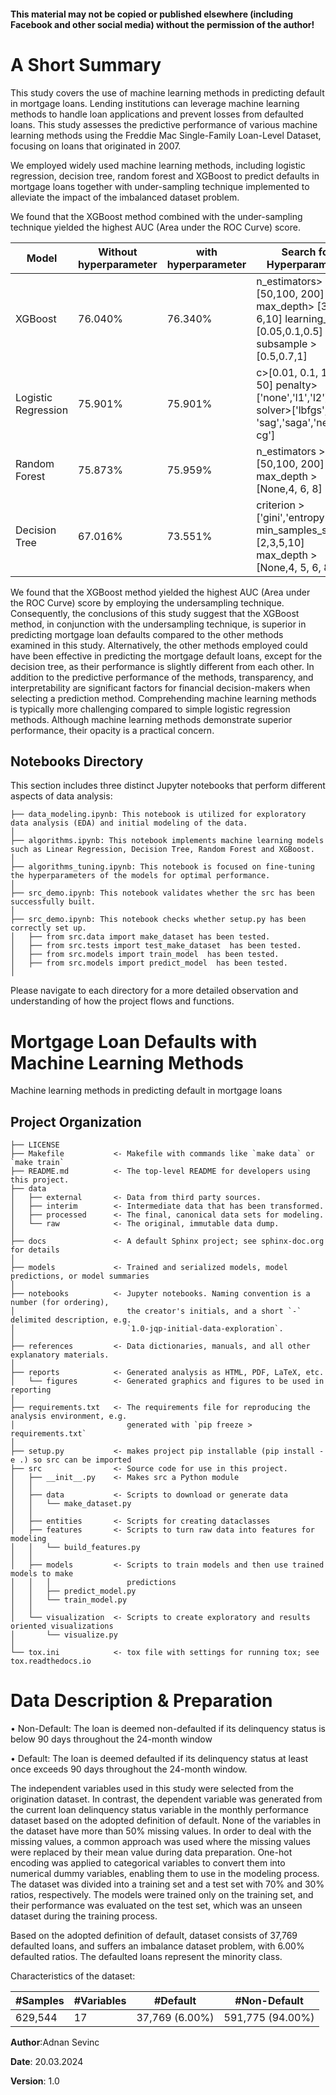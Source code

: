 #### This material may not be copied or published elsewhere (including Facebook and other social media) without the permission of the author!

# A Short Summary

This study covers the use of machine learning methods in predicting default in mortgage loans.
Lending institutions can leverage machine learning methods to handle loan applications and
prevent losses from defaulted loans. This study assesses the predictive performance of various
machine learning methods using the Freddie Mac Single-Family Loan-Level Dataset, focusing
on loans that originated in 2007. 

We employed widely used machine learning methods, including logistic regression, decision tree, random forest and XGBoost to predict defaults in mortgage loans together with under-sampling technique implemented to alleviate the impact of the imbalanced dataset
problem. 

We found that the XGBoost method combined with the under-sampling technique yielded the highest AUC (Area under the ROC Curve) score. 

| Model               | Without hyperparameter | with hyperparameter | Search for Hyperparameter                                                                             |
|---------------------|------------------------|---------------------|-------------------------------------------------------------------------------------------------------|
| XGBoost             | 76.040%                | 76.340%             | n_estimators>[50,100, 200] max_depth> [3, 6,10] learning_rate> [0.05,0.1,0.5] subsample > [0.5,0.7,1] |
| Logistic Regression | 75.901%                | 75.901%             | c>[0.01, 0.1, 1, 10, 50] penalty>['none','l1','l2'] solver>['lbfgs', 'sag','saga','newton-cg']        |
| Random Forest       | 75.873%                | 75.959%             | n_estimators >[50,100, 200] max_depth >[None,4, 6, 8]                                                 |
| Decision Tree       | 67.016%                | 73.551%             | criterion >['gini','entropy'] min_samples_split > [2,3,5,10] max_depth >[None,4, 5, 6, 8]             |


We found that the XGBoost method yielded the highest AUC (Area under the ROC Curve)
score by employing the undersampling technique. Consequently, the conclusions of this study
suggest that the XGBoost method, in conjunction with the undersampling technique, is superior
in predicting mortgage loan defaults compared to the other methods examined in this study.
Alternatively, the other methods employed could have been effective in predicting the mortgage
default loans, except for the decision tree, as their performance is slightly different from each other. In
addition to the predictive performance of the methods, transparency, and interpretability are
significant factors for financial decision-makers when selecting a prediction method.
Comprehending machine learning methods is typically more challenging compared to simple
logistic regression methods. Although machine learning methods demonstrate superior
performance, their opacity is a practical concern.

## Notebooks Directory
This section includes three distinct Jupyter notebooks that perform different aspects of data analysis:

```
├── data_modeling.ipynb: This notebook is utilized for exploratory data analysis (EDA) and initial modeling of the data.
│ 
├── algorithms.ipynb: This notebook implements machine learning models such as Linear Regression, Decision Tree, Random Forest and XGBoost.
│ 
├── algorithms_tuning.ipynb: This notebook is focused on fine-tuning the hyperparameters of the models for optimal performance.
│ 
├── src_demo.ipynb: This notebook validates whether the src has been successfully built.
│ 
├── src_demo.ipynb: This notebook checks whether setup.py has been correctly set up.
│   ├── from src.data import make_dataset has been tested.
│   ├── from src.tests import test_make_dataset  has been tested.
│   ├── from src.models import train_model  has been tested.
│   ├── from src.models import predict_model  has been tested.
│   

```

Please navigate to each directory for a more detailed observation and understanding of how the project flows and functions.



Mortgage Loan Defaults with Machine Learning Methods
==============================

Machine learning methods in predicting default in mortgage loans

Project Organization
------------

    ├── LICENSE
    ├── Makefile           <- Makefile with commands like `make data` or `make train`
    ├── README.md          <- The top-level README for developers using this project.
    ├── data
    │   ├── external       <- Data from third party sources.
    │   ├── interim        <- Intermediate data that has been transformed.
    │   ├── processed      <- The final, canonical data sets for modeling.
    │   └── raw            <- The original, immutable data dump.
    │
    ├── docs               <- A default Sphinx project; see sphinx-doc.org for details
    │
    ├── models             <- Trained and serialized models, model predictions, or model summaries
    │
    ├── notebooks          <- Jupyter notebooks. Naming convention is a number (for ordering),
    │                         the creator's initials, and a short `-` delimited description, e.g.
    │                         `1.0-jqp-initial-data-exploration`.
    │
    ├── references         <- Data dictionaries, manuals, and all other explanatory materials.
    │
    ├── reports            <- Generated analysis as HTML, PDF, LaTeX, etc.
    │   └── figures        <- Generated graphics and figures to be used in reporting
    │
    ├── requirements.txt   <- The requirements file for reproducing the analysis environment, e.g.
    │                         generated with `pip freeze > requirements.txt`
    │
    ├── setup.py           <- makes project pip installable (pip install -e .) so src can be imported
    ├── src                <- Source code for use in this project.
    │   ├── __init__.py    <- Makes src a Python module
    │   │
    │   ├── data           <- Scripts to download or generate data
    │   │   └── make_dataset.py
    │   │
    │   ├── entities       <- Scripts for creating dataclasses 
    │   ├── features       <- Scripts to turn raw data into features for modeling
    │   │   └── build_features.py
    │   │
    │   ├── models         <- Scripts to train models and then use trained models to make
    │   │   │                 predictions
    │   │   ├── predict_model.py
    │   │   └── train_model.py
    │   │
    │   └── visualization  <- Scripts to create exploratory and results oriented visualizations
    │       └── visualize.py
    │
    └── tox.ini            <- tox file with settings for running tox; see tox.readthedocs.io


# Data Description & Preparation


• Non-Default: The loan is deemed non-defaulted if its delinquency status is below
90 days throughout the 24-month window

• Default: The loan is deemed defaulted if its delinquency status at least once
exceeds 90 days throughout the 24-month window.

The independent variables used in this study were selected from the origination dataset.
In contrast, the dependent variable was generated from the current loan delinquency status
variable in the monthly performance dataset based on the adopted definition of default. None
of the variables in the dataset have more than 50% missing values. In order to deal with the
missing values, a common approach was used where the missing values were replaced by their
mean value during data preparation. One-hot encoding was applied to categorical variables to
convert them into numerical dummy variables, enabling them to use in the modeling process.
The dataset was divided into a training set and a test set with 70% and 30% ratios, respectively.
The models were trained only on the training set, and their performance was evaluated on the
test set, which was an unseen dataset during the training process. 

Based on the adopted definition of default, dataset consists of 37,769 defaulted loans, and suffers
an imbalance dataset problem, with 6.00% defaulted ratios. The defaulted loans represent the minority class.

Characteristics of the dataset:

| #Samples | #Variables | #Default       | #Non-Default     |
|----------|------------|----------------|------------------|
| 629,544  | 17         | 37,769 (6.00%) | 591,775 (94.00%) |

**Author**:Adnan Sevinc

**Date**: 20.03.2024

**Version**: 1.0